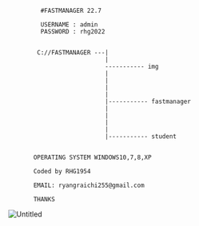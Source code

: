              #FASTMANAGER 22.7

             USERNAME : admin
             PASSWORD : rhg2022


            C://FASTMANAGER ---|
                               |
                               ----------- img 
                               |
                               |
                               |
                               |
                               |----------- fastmanager
                               |
                               |
                               |
                               |
                               |----------- student 
                
                
           OPERATING SYSTEM WINDOWS10,7,8,XP
           
           Coded by RHG1954 
           
           EMAIL: ryangraichi255@gmail.com
           
           THANKS
        
![Untitled](https://user-images.githubusercontent.com/110406948/182871350-ddc5a155-cd86-4221-80b6-d6b916abbedc.png)
